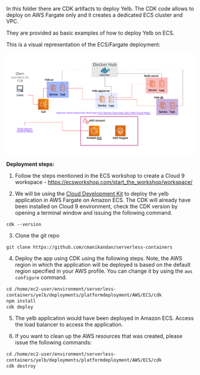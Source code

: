 In this folder there are CDK artifacts to deploy Yelb. The CDK code allows to deploy on AWS Fargate only and it creates a dedicated ECS cluster and VPC. 

They are provided as basic examples of how to deploy Yelb on ECS. 

This is a visual representation of the ECS/Fargate deployment: 

![yelb-ecs-fargate](../../../../images/yelb-ecs-fargate.png) 


**Deployment steps:**

1. Follow the steps mentioned in the ECS workshop to create a Cloud 9 workspace - https://ecsworkshop.com/start_the_workshop/workspace/

2. We will be using the [Cloud Development Kit](https://aws.amazon.com/cdk/) to deploy the yelb application in AWS Fargate on Amazon ECS. The CDK will already have been installed on Cloud 9 environment, check the CDK version by opening a terminal window and issuing the following command.

```
cdk --version
```

3. Clone the git repo

```
git clone https://github.com/cmanikandan/serverless-containers
```

4. Deploy the app using CDK using the following steps. Note, the AWS region in which the application will be deployed is based on the default region specified in your AWS profile. You can change it by using the ```aws configure``` command. 

```
cd /home/ec2-user/environment/serverless-containers/yelb/deployments/platformdeployment/AWS/ECS/cdk
npm install
cdk deploy
```

5. The yelb application would have been deployed in Amazon ECS. Access the load balancer to access the application. 

6. If you want to clean up the AWS resources that was created, please issue the following commands:

```
cd /home/ec2-user/environment/serverless-containers/yelb/deployments/platformdeployment/AWS/ECS/cdk
cdk destroy
```
